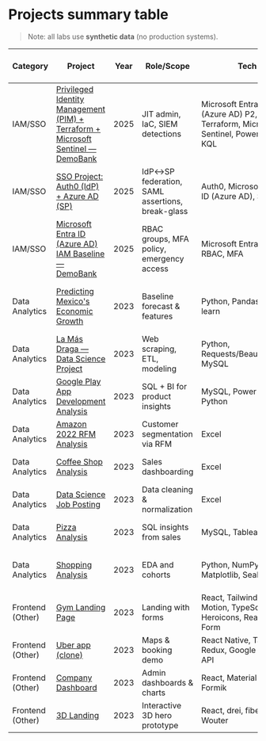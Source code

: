 # Projects summary table
> Note: all labs use **synthetic data** (no production systems).

| Category | Project | Year | Role/Scope | Tech | Outcome/Impact (brief) | Evidence (present / planned) |
|---|---|---|---|---|---|---|
| IAM/SSO | [Privileged Identity Management (PIM) + Terraform + Microsoft Sentinel — DemoBank](https://github.com/GabrielaArjona/azure-iam-demobank) | 2025 | JIT admin, IaC, SIEM detections | Microsoft Entra ID (Azure AD) P2, PIM, Terraform, Microsoft Sentinel, PowerShell, KQL | Zero standing privilege; MFA on roles; full audit trail | README; PIM configs ; Terraform modules; |
| IAM/SSO | [SSO Project: Auth0 (IdP) + Azure AD (SP)](https://github.com/GabrielaArjona/SSO_Auth0_Azure) | 2025 | IdP↔SP federation, SAML assertions, break-glass | Auth0, Microsoft Entra ID (Azure AD), SAML | Single sign-on validated; attribute mapping; break-glass tested | README; test plan |
| IAM/SSO | [Microsoft Entra ID (Azure AD) IAM Baseline — DemoBank](https://github.com/GabrielaArjona/azure-iam-demobank) | 2025 | RBAC groups, MFA policy, emergency access | Microsoft Entra ID, RBAC, MFA | Standardized groups; MFA enforced; emergency access documented | RBAC matrix; MFA policy |
| Data Analytics | [Predicting Mexico's Economic Growth](https://github.com/NilArj/Predicting-Mexico-s-Economic-Growth) | 2023 | Baseline forecast & features | Python, Pandas, scikit-learn | Clean pipeline; baseline regression; reproducible forecast | Notebook; cleaned data |
| Data Analytics | [La Más Draga — Data Science Project](https://github.com/NilArj/drag_show) | 2023 | Web scraping, ETL, modeling | Python, Requests/BeautifulSoup, MySQL | Classifiers compared; processed dataset | ETL script; model report |
| Data Analytics | [Google Play App Development Analysis](https://github.com/NilArj/Google_play) | 2023 | SQL + BI for product insights | MySQL, Power BI, Python | Identified categories and pricing bands | SQL queries; Power BI dashboard |
| Data Analytics | [Amazon 2022 RFM Analysis](https://github.com/NilArj/Amazon_sales) | 2023 | Customer segmentation via RFM | Excel | Defined tiers; highlighted retention levers | RFM workbook; summary |
| Data Analytics | [Coffee Shop Analysis](https://github.com/NilArj/Coffee-Shop) | 2023 | Sales dashboarding | Excel | Surfaced peak hours and top items | Interactive dashboard |
| Data Analytics | [Data Science Job Posting](https://github.com/NilArj/Data-Jobs) | 2023 | Data cleaning & normalization | Excel | Analysis-ready tables delivered | Steps doc; cleaned dataset |
| Data Analytics | [Pizza Analysis](https://github.com/NilArj/Pizza-Analysis) | 2023 | SQL insights from sales | MySQL, Tableau, Python | Found top SKUs; recommended promo timing | SQL queries; Tableau workbook |
| Data Analytics | [Shopping Analysis](https://github.com/NilArj/Shopping-Behaviors-Analysis/blob/main/README.md) | 2023 | EDA and cohorts | Python, NumPy, Pandas, Matplotlib, Seaborn | Produced cohort metrics; explored behavior patterns | Notebook |
| Frontend (Other) | [Gym Landing Page](https://github.com/NilArj/fitness) | 2023 | Landing with forms | React, Tailwind, Framer Motion, TypeScript, Vite, Heroicons, React Hook Form | Responsive page with animation and capture | Demo GIF; README |
| Frontend (Other) | [Uber app (clone)](https://github.com/NilArj/uber) | 2023 | Maps & booking demo | React Native, Tailwind, Redux, Google Maps API | Routing demo; basic booking state machine | Demo GIF; README |
| Frontend (Other) | [Company Dashboard](https://github.com/NilArj/company-dashboard) | 2023 | Admin dashboards & charts | React, Material UI, Nivo, Formik | Themed dashboards with forms and charts | Screenshots; README |
| Frontend (Other) | [3D Landing](https://github.com/NilArj/Mexico-3D) | 2023 | Interactive 3D hero prototype | React, drei, fiber, Wouter | Interactive 3D hero proof-of-concept | Demo GIF; README |
